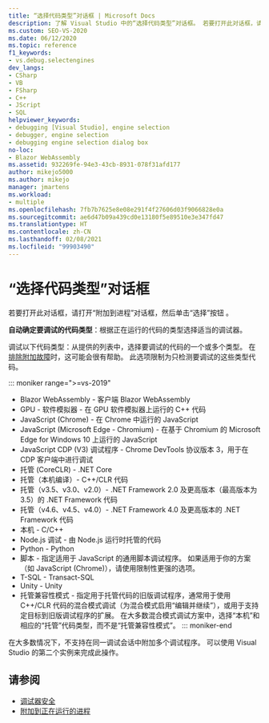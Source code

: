 ```yaml
---
title: “选择代码类型”对话框 | Microsoft Docs
description: 了解 Visual Studio 中的“选择代码类型”对话框。 若要打开此对话框，请打开“附加到进程”对话框，然后单击“选择”按钮。
ms.custom: SEO-VS-2020
ms.date: 06/12/2020
ms.topic: reference
f1_keywords:
- vs.debug.selectengines
dev_langs:
- CSharp
- VB
- FSharp
- C++
- JScript
- SQL
helpviewer_keywords:
- debugging [Visual Studio], engine selection
- debugger, engine selection
- debugging engine selection dialog box
no-loc:
- Blazor WebAssembly
ms.assetid: 932269fe-94e3-43cb-8931-078f31afd177
author: mikejo5000
ms.author: mikejo
manager: jmartens
ms.workload:
- multiple
ms.openlocfilehash: 7fb7b7625e8e08e291f4f27606d03f9066828e0a
ms.sourcegitcommit: ae6d47b09a439cd0e13180f5e89510e3e347fd47
ms.translationtype: HT
ms.contentlocale: zh-CN
ms.lasthandoff: 02/08/2021
ms.locfileid: "99903490"
---
```

# <a name="select-code-type-dialog-box"></a>“选择代码类型”对话框

若要打开此对话框，请打开“附加到进程”对话框，然后单击“选择”按钮 。

**自动确定要调试的代码类型**：根据正在运行的代码的类型选择适当的调试器。

调试以下代码类型：从提供的列表中，选择要调试的代码的一个或多个类型。 在[排除附加故障](../debugger/attach-to-running-processes-with-the-visual-studio-debugger.md#BKMK_Troubleshoot_attach_errors)时，这可能会很有帮助。 此选项限制为只检测要调试的这些类型代码。

::: moniker range=">=vs-2019"
- Blazor WebAssembly - 客户端 Blazor WebAssembly
- GPU - 软件模拟器 - 在 GPU 软件模拟器上运行的 C++ 代码
- JavaScript (Chrome) - 在 Chrome 中运行的 JavaScript
- JavaScript (Microsoft Edge - Chromium) - 在基于 Chromium 的 Microsoft Edge for Windows 10 上运行的 JavaScript
- JavaScript CDP (V3) 调试程序 - Chrome DevTools 协议版本 3，用于在 CDP 客户端中进行调试
- 托管 (CoreCLR) - .NET Core
- 托管（本机编译）- C++/CLR 代码
- 托管（v3.5、v3.0、v2.0）- .NET Framework 2.0 及更高版本（最高版本为 3.5）的 .NET Framework 代码
- 托管（v4.6、v4.5、v4.0）- .NET Framework 4.0 及更高版本的 .NET Framework 代码
- 本机 - C/C++
- Node.js 调试 - 由 Node.js 运行时托管的代码
- Python - Python 
- 脚本 - 指定适用于 JavaScript 的通用脚本调试程序。 如果适用于你的方案（如 JavaScript (Chrome)），请使用限制性更强的选项。
- T-SQL - Transact-SQL
- Unity - Unity
- 托管兼容性模式 - 指定用于托管代码的旧版调试程序，通常用于使用 C++/CLR 代码的混合模式调试（为混合模式启用“编辑并继续”），或用于支持定目标到旧版调试程序的扩展。 在大多数混合模式调试方案中，选择“本机”和相应的“托管”代码类型，而不是“托管兼容性模式”。
::: moniker-end

在大多数情况下，不支持在同一调试会话中附加多个调试程序。 可以使用 Visual Studio 的第二个实例来完成此操作。

## <a name="see-also"></a>请参阅
- [调试器安全](../debugger/debugger-security.md)
- [附加到正在运行的进程](../debugger/attach-to-running-processes-with-the-visual-studio-debugger.md)
